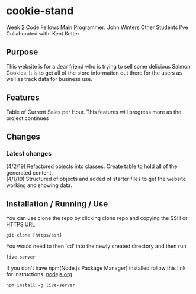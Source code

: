 # cookie-stand
Week 2 Code Fellows
Main Programmer: John Winters
Other Students I've Collaborated with: Kent Ketter

## Purpose
This website is for a dear friend who is trying to sell some delicious Salmon Cookies.
It is to get all of the store information out there for the users as well as track data for business use.

## Features
Table of Current Sales per Hour.
This features will progress more as the project continues


## Changes
### Latest changes
(4/2/19) Refactored objects into classes. Create table to hold all of the generated content.  
(4/1/19) Structured of objects and added of starter files to get the website working and showing data.



## Installation / Running / Use

You can use clone the repo by clicking clone repo and copying the SSH or HTTPS URL
```
git clone [https/ssh]
```
You would need to then 'cd' into the newly created directory and then run 
```
live-server
```
If you don't have npm(Node.js Package Manager) installed follow this link for instructions. [nodejs.org](https://nodejs.org/en/)
```
npm install -g live-server
```

